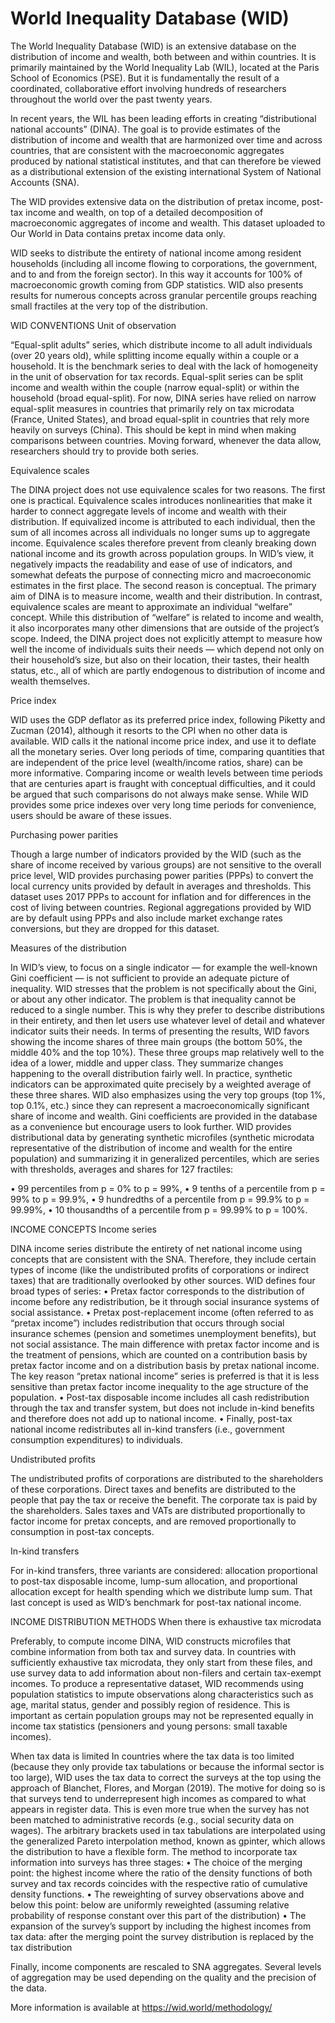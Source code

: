 # World Inequality Database (WID)

The World Inequality Database (WID) is an extensive database on the distribution of income and wealth, both between and within countries. It is primarily maintained by the World Inequality Lab (WIL), located at the Paris School of Economics (PSE). But it is fundamentally the result of a coordinated, collaborative effort involving hundreds of researchers throughout the world over the past twenty years.

In recent years, the WIL has been leading efforts in creating “distributional national accounts” (DINA). The goal is to provide estimates of the distribution of income and wealth that are harmonized over time and across countries, that are consistent with the macroeconomic aggregates produced by national statistical institutes, and that can therefore be viewed as a distributional extension of the existing international System of National Accounts (SNA).

The WID provides extensive data on the distribution of pretax income, post-tax income and wealth, on top of a detailed decomposition of macroeconomic aggregates of income and wealth. This dataset uploaded to Our World in Data contains pretax income data only.

WID seeks to distribute the entirety of national income among resident households (including all income flowing to corporations, the government, and to and from the foreign sector). In this way it accounts for 100% of macroeconomic growth coming from GDP statistics. WID also presents results for numerous concepts across granular percentile groups reaching small fractiles at the very top of the distribution.

WID CONVENTIONS
Unit of observation

“Equal-split adults” series, which distribute income to all adult individuals (over 20 years old), while splitting income equally within a couple or a household. It is the benchmark series to deal with the lack of homogeneity in the unit of observation for tax records. Equal-split series can be split income and wealth within the couple (narrow equal-split) or within the household (broad equal-split). For now, DINA series have relied on narrow equal-split measures in countries that primarily rely on tax microdata (France, United States), and broad equal-split in countries that rely more heavily on surveys (China). This should be kept in mind when making comparisons between countries. Moving forward, whenever the data allow, researchers should try to provide both series.

Equivalence scales

The DINA project does not use equivalence scales for two reasons. The first one is practical. Equivalence scales introduces nonlinearities that make it harder to connect aggregate levels of income and wealth with their distribution. If equivalized income is attributed to each individual, then the sum of all incomes across all individuals no longer sums up to aggregate income. Equivalence scales therefore prevent from cleanly breaking down national income and its growth across population groups. In WID’s view, it negatively impacts the readability and ease of use of indicators, and somewhat defeats the purpose of connecting micro and macroeconomic estimates in the first place. The second reason is conceptual. The primary aim of DINA is to measure income, wealth and their distribution. In contrast, equivalence scales are meant to approximate an individual “welfare” concept. While this distribution of “welfare” is related to income and wealth, it also incorporates many other dimensions that are outside of the project’s scope. Indeed, the DINA project does not explicitly attempt to measure how well the income of individuals suits their needs — which depend not only on their household’s size, but also on their location, their tastes, their health status, etc., all of which are partly endogenous to distribution of income and wealth themselves.

Price index

WID uses the GDP deflator as its preferred price index, following Piketty and Zucman (2014), although it resorts to the CPI when no other data is available. WID calls it the national income price index, and use it to deflate all the monetary series. Over long periods of time, comparing quantities that are independent of the price level (wealth/income ratios, share) can be more informative. Comparing income or wealth levels between time periods that are centuries apart is fraught with conceptual difficulties, and it could be argued that such comparisons do not always make sense. While WID provides some price indexes over very long time periods for convenience, users should be aware of these issues.

Purchasing power parities

Though a large number of indicators provided by the WID (such as the share of income received by various groups) are not sensitive to the overall price level, WID provides purchasing power parities (PPPs) to convert the local currency units provided by default in averages and thresholds. This dataset uses 2017 PPPs to account for inflation and for differences in the cost of living between countries. Regional aggregations provided by WID are by default using PPPs and also include market exchange rates conversions, but they are dropped for this dataset.

Measures of the distribution

In WID’s view, to focus on a single indicator — for example the well-known Gini coefficient — is not sufficient to provide an adequate picture of inequality. WID stresses that the problem is not specifically about the Gini, or about any other indicator. The problem is that inequality cannot be reduced to a single number. This is why they prefer to describe distributions in their entirety, and then let users use whatever level of detail and whatever indicator suits their needs. In terms of presenting the results, WID favors showing the income shares of three main groups (the bottom 50%, the middle 40% and the top 10%). These three groups map relatively well to the idea of a lower, middle and upper class. They summarize changes happening to the overall distribution fairly well. In practice, synthetic indicators can be approximated quite precisely by a weighted average of these three shares. WID also emphasizes using the very top groups (top 1%, top 0.1%, etc.) since they can represent a macroeconomically significant share of income and wealth. Gini coefficients are provided in the database as a convenience but encourage users to look further. WID provides distributional data by generating synthetic microfiles (synthetic microdata representative of the distribution of income and wealth for the entire population) and summarizing it in generalized percentiles, which are series with thresholds, averages and shares for 127 fractiles:

•	99 percentiles from p = 0% to p = 99%,
•	9 tenths of a percentile from p = 99% to p = 99.9%, 
•	9 hundredths of a percentile from p = 99.9% to p = 99.99%, 
•	10 thousandths of a percentile from p = 99.99% to p = 100%.

INCOME CONCEPTS
Income series

DINA income series distribute the entirety of net national income using concepts that are consistent with the SNA. Therefore, they include certain types of income (like the undistributed profits of corporations or indirect taxes) that are traditionally overlooked by other sources.
WID defines four broad types of series:
•	Pretax factor corresponds to the distribution of income before any redistribution, be it through social insurance systems of social assistance.
•	Pretax post-replacement income (often referred to as “pretax income”) includes redistribution that occurs through social insurance schemes (pension and sometimes unemployment benefits), but not social assistance. The main difference with pretax factor income and is the treatment of pensions, which are counted on a contribution basis by pretax factor income and on a distribution basis by pretax national income. The key reason “pretax national income” series is preferred is that it is less sensitive than pretax factor income inequality to the age structure of the population.
•	Post-tax disposable income includes all cash redistribution through the tax and transfer system, but does not include in-kind benefits and therefore does not add up to national income.
•	Finally, post-tax national income redistributes all in-kind transfers (i.e., government consumption expenditures) to individuals.

Undistributed profits

The undistributed profits of corporations are distributed to the shareholders of these corporations. Direct taxes and benefits are distributed to the people that pay the tax or receive the benefit. The corporate tax is paid by the shareholders. Sales taxes and VATs are distributed proportionally to factor income for pretax concepts, and are removed proportionally to consumption in post-tax concepts.

In-kind transfers

For in-kind transfers, three variants are considered: allocation proportional to post-tax disposable income, lump-sum allocation, and proportional allocation except for health spending which we distribute lump sum. That last concept is used as WID’s benchmark for post-tax national income.

INCOME DISTRIBUTION METHODS
When there is exhaustive tax microdata

Preferably, to compute income DINA, WID constructs microfiles that combine information from both tax and survey data. In countries with sufficiently exhaustive tax microdata, they only start from these files, and use survey data to add information about non-filers and certain tax-exempt incomes. To produce a representative dataset, WID recommends using population statistics to impute observations along characteristics such as age, marital status, gender and possibly region of residence. This is important as certain population groups may not be represented equally in income tax statistics (pensioners and young persons: small taxable incomes).

When tax data is limited
In countries where the tax data is too limited (because they only provide tax tabulations or because the informal sector is too large), WID uses the tax data to correct the surveys at the top using the approach of Blanchet, Flores, and Morgan (2019). The motive for doing so is that surveys tend to underrepresent high incomes as compared to what appears in register data. This is even more true when the survey has not been matched to administrative records (e.g., social security data on wages). The arbitrary brackets used in tax tabulations are interpolated using the generalized Pareto interpolation method, known as gpinter, which allows the distribution to have a flexible form.
The method to incorporate tax information into surveys has three stages:
•	The choice of the merging point: the highest income where the ratio of the density functions of both survey and tax records coincides with the respective ratio of cumulative density functions. 
•	The reweighting of survey observations above and below this point: below are uniformly reweighted (assuming relative probability of response constant over this part of the distribution) 
•	The expansion of the survey’s support by including the highest incomes from tax data: after the merging point the survey distribution is replaced by the tax distribution

Finally, income components are rescaled to SNA aggregates. Several levels of aggregation may be used depending on the quality and the precision of the data.

More information is available at https://wid.world/methodology/